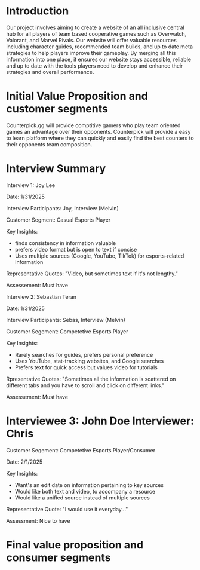 # Introduction
Our project involves aiming to create a website of an all inclusive central hub
for all players of team based cooperative games such as Overwatch, Valorant, and
Marvel Rivals. Our website will offer valuable resources including character
guides, recommended team builds, and up to date meta strategies to help players
improve their gameplay. By merging all this information into one place, it
ensures our website stays accessible, reliable and up to date with the tools
players need to develop and enhance their strategies and overall performance.

# Initial Value Proposition and customer segments
Counterpick.gg will provide comptitive gamers who play team oriented games an 
advantage over their opponents. Counterpick will provide a easy to learn platform 
where they can quickly and easily find the best counters to their opponents team 
composition. 

# Interview Summary 

Interview 1: Joy Lee

Date: 1/31/2025

Interview Participants: Joy, Interview (Melvin)

Customer Segment: Casual Esports Player

Key Insights:
  - finds consistency in information valuable
  - prefers video format but is open to text if concise
  - Uses multiple sources (Google, YouTube, TikTok) for esports-related information

Representative Quotes:
  "Video, but sometimes text if it's not lengthy."

Assessement: Must have 

Interview 2: Sebastian Teran

Date: 1/31/2025

Interview Participants: Sebas, Interview (Melvin)

Customer Segement: Competetive Esports Player

Key Insights:
  - Rarely searches for guides, prefers personal preference
  - Uses YouTube, stat-tracking websites, and Google searches
  - Prefers text for quick access but values video for tutorials
    
Rpresentative Quotes:
  "Sometimes all the information is scattered on different tabs and you have to scroll and click on different links."

Assessement: Must have 

# Interviewee 3: John Doe  Interviewer: Chris

Customer Segement: Competetive Esports Player/Consumer

Date: 2/1/2025

Key Insights:
  - Want's an edit date on information pertaining to key sources
  - Would like both text and video, to accompany a resource
  - Would like a unified source instead of multiple sources

Representative Quote:
"I would use it everyday..."

Assessment: Nice to have

# Final value proposition and consumer segments
